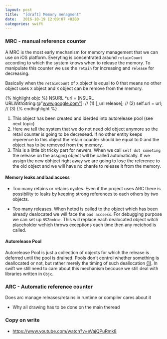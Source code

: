 ```yaml
---
layout: post
title:  "[draft] Memory menagment"
date:   2016-10-19 12:09:07 +0200
categories: swift
---
```


###  MRC - manual reference counter

A MRC is the most early mechanism for memory management that we can use on iOS platform. Everyting is concentrated araund `retainCount` according to which the system knows when to release the memory. To manipulate this counter we use the `retain` for increasing and `release` for decreasing. 

Basically when the `retainCount` of `X` object is equal to 0 that means no other object uses `X` object and `X` object can be remove from the memory.

{% highlight objc %}
NSURL *url = [NSURL URLWithString:@"www.google.com"]; // (1)
[_url release]; // (2)
self.url = url; // (3)
{% endhighlight %}

1. This object has been created and iderded into autorelease pool (see next topic)
2. Here we tell the system that we do not need old object anymore so the retail counter is going to be decresead. If no other entity keeps reperence to this object the retain counter should be equal to 0 and the object has to be removed from the memory.
3. This is a little bit tricky part for newers. When we call `self dot someting` the release on the assging object will be called automatically. If we assign the new obhject right away we are going to lose the reference to the old object and we will have no chanfe to release it from the memory.

#### Memory leaks and bad access 
* Too many retains or retains cycles. Even if the project uses ARC there is possibility to leaks by keeping strong references to each others by two objects.

* Too many releases. When hetod is called to the object which has been already dealocated we will face the `bad accsess`. For debugging purpose we can set up `NSZombie`. This will replace each dealocated object witch placeholder wchich throws exceptions each time then any metchod is called.

#### Autorelease Pool

Autorelease Pool is just a collection of objects for which the release is deferred until the pool is drained. Pools don't control whether something is deallocated or not, but rather merely the timing of such deallocation [(1)](http://stackoverflow.com/questions/25860942/is-it-necessary-to-use-autoreleasepool-in-a-swift-program). In swift we still need to care about this mechanism becouse we still deal with libraries written in `Objc`.

### ARC - Automatic reference counter
Does arc manage releases/retains in runtime or compiler cares about it

* Why all drawing has to be done on the main theread

### Copy on write
* https://www.youtube.com/watch?v=eVajQPuRmk8



